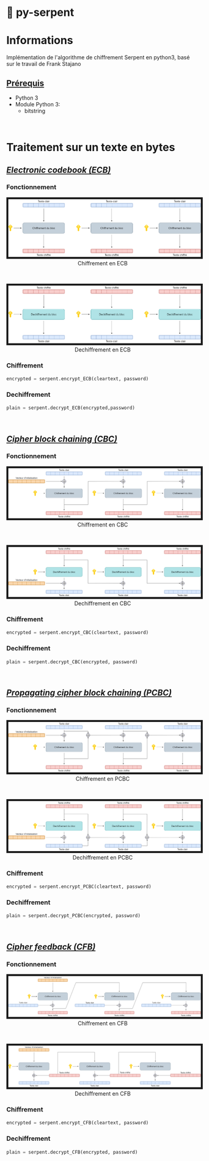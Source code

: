 # :snake: py-serpent
# Informations
Implémentation de l'algorithme de chiffrement Serpent en python3, basé sur le travail de Frank Stajano
## <ins>Prérequis</ins>
- Python 3
- Module Python 3:
   - bitstring
<br>

# Traitement sur un texte en bytes
## <ins>_Electronic codebook (ECB)_</ins>
### Fonctionnement
<p align="center">
  <kbd>
  <img src="Image/ECB_Encrypt.png" title="ECB Encryt" border="5">
  </kbd>
  Chiffrement en ECB
</p>
<br>
<p align="center">
  <kbd>
  <img src="Image/ECB_Decrypt.png" title="ECB Decrypt" border="5">
  </kbd>
  Dechiffrement en ECB
</p>

### Chiffrement
```python
encrypted = serpent.encrypt_ECB(cleartext, password)
```
### Dechiffrement
```python
plain = serpent.decrypt_ECB(encrypted,password)
```
<br>

## <ins>_Cipher block chaining (CBC)_</ins>
### Fonctionnement
<p align="center">
  <kbd>
  <img src="Image/CBC_Encrypt.png" title="CBC Encryt" border="5">
  </kbd>
  Chiffrement en CBC
</p>
<br>
<p align="center">
  <kbd>
  <img src="Image/CBC_Decrypt.png" title="CBC Decrypt" border="5">
  </kbd>
  Dechiffrement en CBC
</p>

### Chiffrement
```python
encrypted = serpent.encrypt_CBC(cleartext, password)
```
### Dechiffrement
```python
plain = serpent.decrypt_CBC(encrypted, password)
```
<br>

## <ins>_Propagating cipher block chaining (PCBC)_</ins>
### Fonctionnement
<p align="center">
  <kbd>
  <img src="Image/PCBC_Encrypt.png" title="PCBC Encryt" border="5">
  </kbd>
  Chiffrement en PCBC
</p>
<br>
<p align="center">
  <kbd>
  <img src="Image/PCBC_Decrypt.png" title="PCBC Decrypt" border="5">
  </kbd>
  Dechiffrement en PCBC
</p>

### Chiffrement
```python
encrypted = serpent.encrypt_PCBC(cleartext, password)
```
### Dechiffrement
```python
plain = serpent.decrypt_PCBC(encrypted, password)
```
<br>

## <ins>_Cipher feedback (CFB)_</ins>
### Fonctionnement
<p align="center">
  <kbd>
  <img src="Image/CFB_Encrypt.png" title="CFB Encryt" border="5">
  </kbd>
  Chiffrement en CFB
</p>
<br>
<p align="center">
  <kbd>
  <img src="Image/CFB_Decrypt.png" title="CFB Decrypt" border="5">
  </kbd>
  Dechiffrement en CFB
</p>

### Chiffrement
```python
encrypted = serpent.encrypt_CFB(cleartext, password)
```
### Dechiffrement
```python
plain = serpent.decrypt_CFB(encrypted, password)
```
